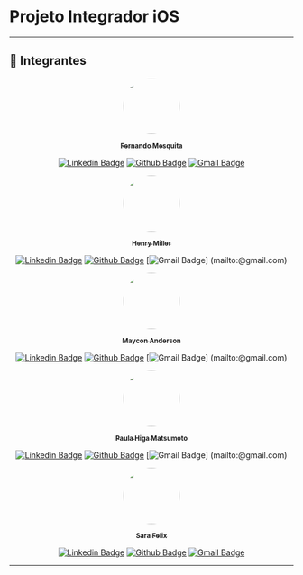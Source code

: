 # Projeto Integrador iOS

---
## :open_hands: **Integrantes**

<div align="center">

<a href="https://github.com/">
 <img style="border-radius: 50%;" src="https://avatars.githubusercontent.com/u/60993267?s=400&u=c1f849f90ceb9c25bd7765473b2b933b62c0ef11&v=4" width="100px;" alt=""/>
 <br />
  <p>
 <sub><b>Fernando Mesquita</b></sub></a>
<p>

[![Linkedin Badge](https://img.shields.io/badge/-Michel_Santos-blue?style=flat-square&logo=Linkedin&logoColor=white)](https://www.linkedin.com/in/)
[![Github Badge](https://img.shields.io/badge/-Michel_Santos-000?style=flat-square&logo=Github&logoColor=white)](https://github.com/)
[![Gmail Badge](https://img.shields.io/badge/-michelsantos15@gmail.com-c14438?style=flat-square&logo=Gmail&logoColor=white&link=mailto:@gmail.com)](mailto:@gmail.com)

<div align="center">

<a href="https://github.com/HenryBilby">
 <img style="border-radius: 50%;" src="https://avatars.githubusercontent.com/u/42849855?s=400&u=f2dfc70f52e7c272e7865b3582e6cc09fea8f576&v=4" width="100px;" alt=""/>
 <br />
  <p>
 <sub><b>Henry Miller</b></sub></a>
<p>

[![Linkedin Badge](https://img.shields.io/badge/-Mízia_Lima-blue?style=flat-square&logo=Linkedin&logoColor=white)](https://www.linkedin.com/in/)
[![Github Badge](https://img.shields.io/badge/-Mízia_Lima-000?style=flat-square&logo=Github&logoColor=white)](https://github.com/HenryBilby)
[![Gmail Badge](https://img.shields.io/badge/-mizia.alima@gmail.com-c14438?style=flat-square&logo=Gmail&logoColor=white&link=mailto:@gmail.com)]
(mailto:@gmail.com)

<a href="https://github.com/federalmaycon">
 <img style="border-radius: 50%;" src="https://avatars.githubusercontent.com/u/50411651?s=400&u=9e39961f7f175034f1fdfaab536f180184326c74&v=4" width="100px;" alt=""/>
 <br />
  <p>
 <sub><b>Maycon Anderson</b></sub></a>
<p>

[![Linkedin Badge](https://img.shields.io/badge/--blue?style=flat-square&logo=Linkedin&logoColor=white)](https://www.linkedin.com/in/)
[![Github Badge](https://img.shields.io/badge/--000?style=flat-square&logo=Github&logoColor=white)](https://github.com/federalmaycon)
[![Gmail Badge](https://img.shields.io/badge/-@gmail.com-c14438?style=flat-square&logo=Gmail&logoColor=white&link=mailto:@gmail.com)]
(mailto:@gmail.com)

<a href="https://github.com/paulahiga">
 <img style="border-radius: 50%;" src="https://avatars.githubusercontent.com/u/50411651?s=400&u=9e39961f7f175034f1fdfaab536f180184326c74&v=4" width="100px;" alt=""/>
 <br />
  <p>
 <sub><b>Paula Higa Matsumoto</b></sub></a>
<p>

[![Linkedin Badge](https://img.shields.io/badge/--blue?style=flat-square&logo=Linkedin&logoColor=white)](https://www.linkedin.com/in/)
[![Github Badge](https://img.shields.io/badge/--000?style=flat-square&logo=Github&logoColor=white)](https://github.com/paulahiga/)
[![Gmail Badge](https://img.shields.io/badge/-@gmail.com-c14438?style=flat-square&logo=Gmail&logoColor=white&link=mailto:@gmail.com)]
(mailto:@gmail.com)  
  
<a href="https://github.com/sarafelix25">
 <img style="border-radius: 50%;" src="https://avatars.githubusercontent.com/u/50411651?s=400&u=9e39961f7f175034f1fdfaab536f180184326c74&v=4" width="100px;" alt=""/>
 <br />
  <p>
 <sub><b>Sara Felix</b></sub></a>
<p>

[![Linkedin Badge](https://img.shields.io/badge/-Sara_Felix-blue?style=flat-square&logo=Linkedin&logoColor=white)](https://www.linkedin.com/in/sarabfelix/)
[![Github Badge](https://img.shields.io/badge/-Sara_Felix-000?style=flat-square&logo=Github&logoColor=white)](https://github.com/sarafelix25)
[![Gmail Badge](https://img.shields.io/badge/-sarabfelix1@gmail.com-c14438?style=flat-square&logo=Gmail&logoColor=white&link=mailto:sarabfelix1@gmail.com)](mailto:sarabfelix1@gmail.com)  

</div>
</div>

---
